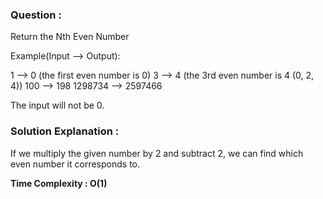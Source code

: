 ### Question :

Return the Nth Even Number

Example(Input --> Output):

1 --> 0 (the first even number is 0)
3 --> 4 (the 3rd even number is 4 (0, 2, 4))
100 --> 198
1298734 --> 2597466

The input will not be 0.


### Solution Explanation :

If we multiply the given number by 2 and subtract 2, we can find which even number it corresponds to. 


**Time Complexity : O(1)**